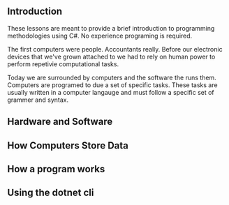 ## Introduction

These lessons are meant to provide a brief introduction to programming methodologies using C#. No experience programing is required.

The first computers were people. Accountants really. Before our electronic devices that we've grown attached to we had to rely on human power to perform repetivie computational tasks.

Today we are surrounded by computers and the software the runs them. Computers are programed to due a set of specific tasks. These tasks are usually written in a computer langauge and must follow a specific set of grammer and syntax.


## Hardware and Software

## How Computers Store Data

## How a program works

## Using the dotnet cli
